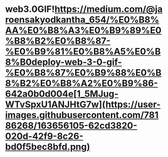 # web3.0GIF!https://medium.com/@jaroensakyodkantha_654/%E0%B8%AA%E0%B8%A3%E0%B9%89%E0%B8%B2%E0%B8%87-%E0%B9%81%E0%B8%A5%E0%B8%B0deploy-web-3-0-gif-%E0%B8%87%E0%B9%88%E0%B8%B2%E0%B8%A2%E0%B9%86-642a0b0d004e[1_5MJug-WTvSpxU1ANJHtG7w](https://user-images.githubusercontent.com/78186268/163656105-62cd3820-020d-42f9-8c26-bd0f5bec8bfd.png)
